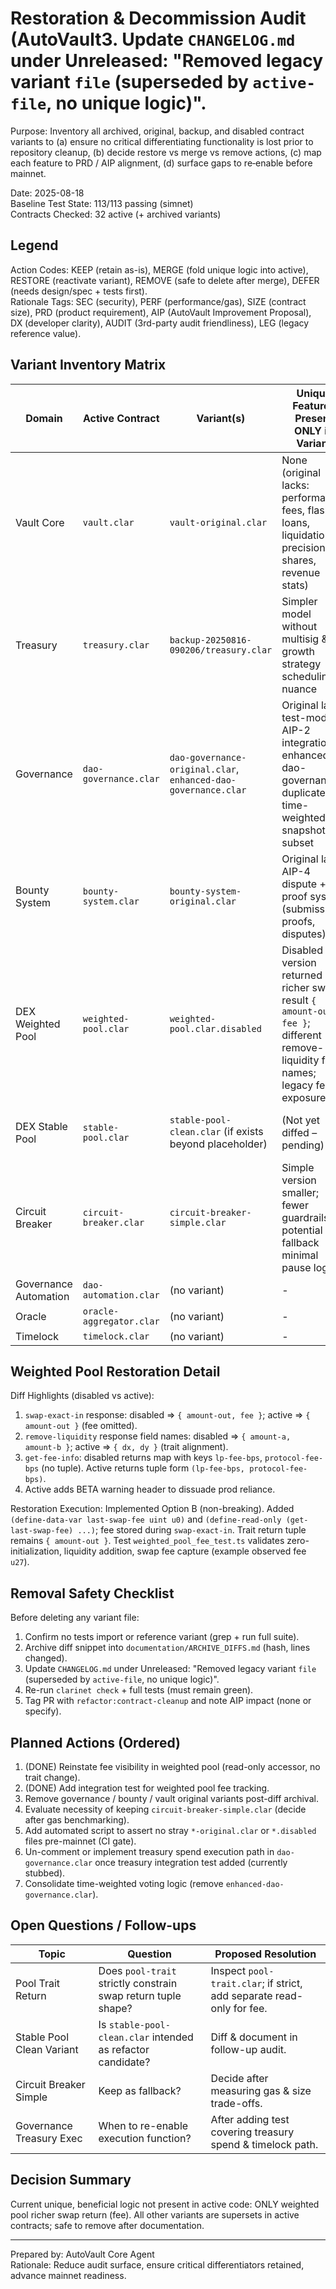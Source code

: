 # Restoration & Decommission Audit (AutoVault3. Update `CHANGELOG.md` under Unreleased: "Removed legacy variant `file` (superseded by `active-file`, no unique logic)".

Purpose: Inventory all archived, original, backup, and disabled contract variants to (a) ensure no critical differentiating functionality is lost prior to repository cleanup, (b) decide restore vs merge vs remove actions, (c) map each feature to PRD / AIP alignment, (d) surface gaps to re‑enable before mainnet.

Date: 2025-08-18  
Baseline Test State: 113/113 passing (simnet)  
Contracts Checked: 32 active (+ archived variants)  

## Legend

Action Codes: KEEP (retain as-is), MERGE (fold unique logic into active), RESTORE (reactivate variant), REMOVE (safe to delete after merge), DEFER (needs design/spec + tests first).  
Rationale Tags: SEC (security), PERF (performance/gas), SIZE (contract size), PRD (product requirement), AIP (AutoVault Improvement Proposal), DX (developer clarity), AUDIT (3rd-party audit friendliness), LEG (legacy reference value).

## Variant Inventory Matrix

| Domain | Active Contract | Variant(s) | Unique Features Present ONLY in Variant | Status in Active | Risk if Dropped | Action | Rationale |
|--------|-----------------|------------|-----------------------------------------|------------------|-----------------|--------|-----------|
| Vault Core | `vault.clar` | `vault-original.clar` | None (original lacks: performance fees, flash loans, liquidation, precision shares, revenue stats) | Superset implemented | Low (original simpler) | REMOVE (post-archive tag) | Active is strict superset; keep original commit hash in CHANGELOG for audit (DX, AUDIT). |
| Treasury | `treasury.clar` | `backup-20250816-090206/treasury.clar` | Simpler model without multisig & growth strategy scheduling nuance | Active adds multisig, growth, rebalance, compounding | Low | REMOVE (after confirm no regression tests rely on backup path) | Backup offers no extra logic; increases audit surface (SEC). |
| Governance | `dao-governance.clar` | `dao-governance-original.clar`, `enhanced-dao-governance.clar` | Original lacks test-mode / AIP-2 integration; enhanced-dao-governance duplicates time-weighted snapshot subset | Active integrates time-weighted voting + test-mode | None (duplication) | MERGE then REMOVE variants | Remove redundancy to reduce attack surface; ensure AIP-2 doc references single implementation (SEC, AUDIT). |
| Bounty System | `bounty-system.clar` | `bounty-system-original.clar` | Original lacks AIP-4 dispute + proof system (submission-proofs, disputes) | Active includes AIP-4 | None | REMOVE original | Active strictly superior; retain for diff until audit sign-off (AIP-4). |
| DEX Weighted Pool | `weighted-pool.clar` | `weighted-pool.clar.disabled` | Disabled version returned richer swap result `{ amount-out, fee }`; different remove-liquidity field names; legacy fee exposure | Fee transparency restored via `last-swap-fee` var + `get-last-swap-fee` read-only; swap event already emits fee | Low (addressed) | COMPLETED (Option B) | Non-breaking restoration preserving `pool-trait`; test `weighted_pool_fee_test.ts` added (PRD, DX, AUDIT). |
| DEX Stable Pool | `stable-pool.clar` | `stable-pool-clean.clar` (if exists beyond placeholder) | (Not yet diffed – pending) | - | Unknown | DEFER | Perform targeted diff if we keep both; currently only one active in Clarinet.toml (`stable-pool.clar`). |
| Circuit Breaker | `circuit-breaker.clar` | `circuit-breaker-simple.clar` | Simple version smaller; fewer guardrails; potential fallback minimal pause logic | Active adds richer triggers | None | KEEP both until gas benchmarking | Simple variant may serve as lightweight fallback; revisit after gas data (PERF). |
| Governance Automation | `dao-automation.clar` | (no variant) | - | - | - | KEEP | DX |
| Oracle | `oracle-aggregator.clar` | (no variant) | - | - | - | KEEP | SEC |
| Timelock | `timelock.clar` | (no variant) | - | - | - | KEEP | SEC |

## Weighted Pool Restoration Detail

Diff Highlights (disabled vs active):

1. `swap-exact-in` response: disabled => `{ amount-out, fee }`; active => `{ amount-out }` (fee omitted).  
2. `remove-liquidity` response field names: disabled => `{ amount-a, amount-b }`; active => `{ dx, dy }` (trait alignment).  
3. `get-fee-info`: disabled returns map with keys `lp-fee-bps`, `protocol-fee-bps` (no tuple). Active returns tuple form `(lp-fee-bps, protocol-fee-bps)`.  
4. Active adds BETA warning header to dissuade prod reliance.  

Restoration Execution: Implemented Option B (non-breaking). Added `(define-data-var last-swap-fee uint u0)` and `(define-read-only (get-last-swap-fee) ...)`; fee stored during `swap-exact-in`. Trait return tuple remains `{ amount-out }`. Test `weighted_pool_fee_test.ts` validates zero-initialization, liquidity addition, swap fee capture (example observed fee `u27`).

## Removal Safety Checklist

Before deleting any variant file:  

1. Confirm no tests import or reference variant (grep + run full suite).  
2. Archive diff snippet into `documentation/ARCHIVE_DIFFS.md` (hash, lines changed).  
3. Update `CHANGELOG.md` under Unreleased: "Removed legacy variant `file` (superseded by `active-file`, no unique logic)".  
4. Re-run `clarinet check` + full tests (must remain green).  
5. Tag PR with `refactor:contract-cleanup` and note AIP impact (none or specify).  

## Planned Actions (Ordered)

1. (DONE) Reinstate fee visibility in weighted pool (read-only accessor, no trait change).
2. (DONE) Add integration test for weighted pool fee tracking.
3. Remove governance / bounty / vault original variants post-diff archival.
4. Evaluate necessity of keeping `circuit-breaker-simple.clar` (decide after gas benchmarking).  
5. Add automated script to assert no stray `*-original.clar` or `*.disabled` files pre-mainnet (CI gate).  
6. Un-comment or implement treasury spend execution path in `dao-governance.clar` once treasury integration test added (currently stubbed).  
7. Consolidate time-weighted voting logic (remove `enhanced-dao-governance.clar`).  

## Open Questions / Follow-ups

| Topic | Question | Proposed Resolution |
|-------|----------|---------------------|
| Pool Trait Return | Does `pool-trait` strictly constrain swap return tuple shape? | Inspect `pool-trait.clar`; if strict, add separate read-only for fee. |
| Stable Pool Clean Variant | Is `stable-pool-clean.clar` intended as refactor candidate? | Diff & document in follow-up audit. |
| Circuit Breaker Simple | Keep as fallback? | Decide after measuring gas & size trade-offs. |
| Governance Treasury Exec | When to re-enable execution function? | After adding test covering treasury spend & timelock path. |

## Decision Summary

Current unique, beneficial logic not present in active code: ONLY weighted pool richer swap return (fee). All other variants are supersets in active contracts; safe to remove after documentation.

---
Prepared by: AutoVault Core Agent  
Rationale: Reduce audit surface, ensure critical differentiators retained, advance mainnet readiness.
